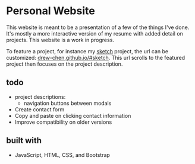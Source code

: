# Personal Website

This website is meant to be a presentation of a few of the things I've done. It's
mostly a more interactive version of my resume with added detail on projects. This website
is a work in progress.

To feature a project, for instance my [sketch](https://github.com/drew-chen/sketch) project, the url can be customized: [drew-chen.github.io/#sketch](https://drew-chen.github.io#sketch). This url scrolls to the featured project then focuses on the project description.

## todo

* project descriptions:
    - navigation buttons between modals  
* Create contact form
* Copy and paste on clicking contact information
* Improve compatibility on older versions

## built with

* JavaScript, HTML, CSS, and Bootstrap
